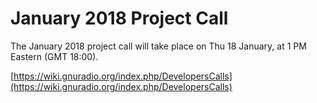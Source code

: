 
# January 2018 Project Call

The January 2018 project call will take place on Thu 18 January, at 1 PM Eastern (GMT 18:00).

[https://wiki.gnuradio.org/index.php/DevelopersCalls](https://wiki.gnuradio.org/index.php/DevelopersCalls)
